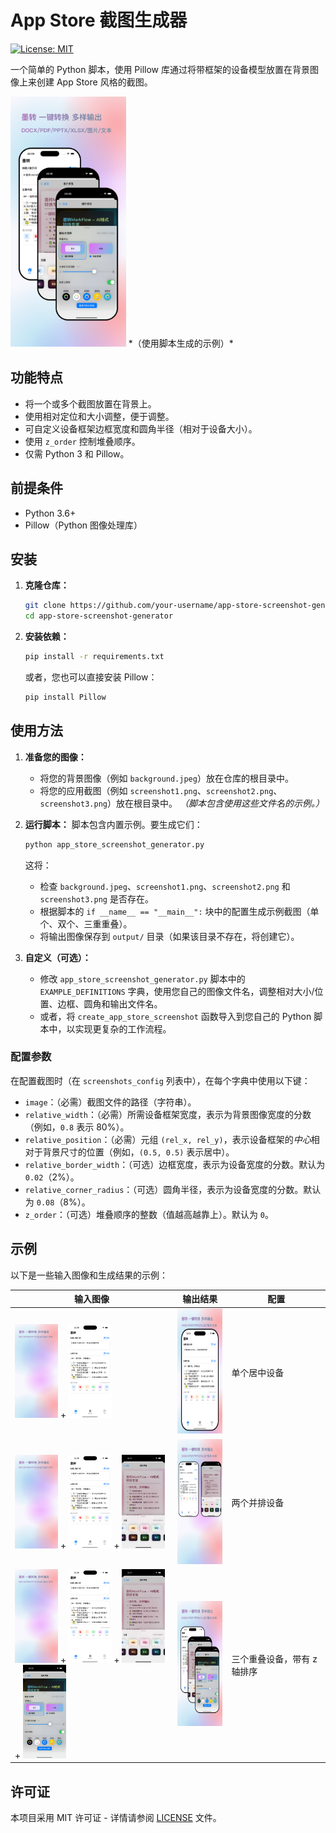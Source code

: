 # App Store 截图生成器

[![License: MIT](https://img.shields.io/badge/License-MIT-yellow.svg)](https://opensource.org/licenses/MIT)

一个简单的 Python 脚本，使用 Pillow 库通过将带框架的设备模型放置在背景图像上来创建 App Store 风格的截图。

<img src="output/example_3_triple_overlap.png" alt="示例输出" height="400">
*（使用脚本生成的示例）*

## 功能特点

* 将一个或多个截图放置在背景上。
* 使用相对定位和大小调整，便于调整。
* 可自定义设备框架边框宽度和圆角半径（相对于设备大小）。
* 使用 `z_order` 控制堆叠顺序。
* 仅需 Python 3 和 Pillow。

## 前提条件

* Python 3.6+
* Pillow（Python 图像处理库）

## 安装

1. **克隆仓库：**
   ```bash
   git clone https://github.com/your-username/app-store-screenshot-generator.git
   cd app-store-screenshot-generator
   ```

2. **安装依赖：**
   ```bash
   pip install -r requirements.txt
   ```
   
   或者，您也可以直接安装 Pillow：
   ```bash
   pip install Pillow
   ```

## 使用方法

1. **准备您的图像：**
   * 将您的背景图像（例如 `background.jpeg`）放在仓库的根目录中。
   * 将您的应用截图（例如 `screenshot1.png`、`screenshot2.png`、`screenshot3.png`）放在根目录中。
     *（脚本包含使用这些文件名的示例。）*

2. **运行脚本：**
   脚本包含内置示例。要生成它们：
   ```bash
   python app_store_screenshot_generator.py
   ```
   这将：
   * 检查 `background.jpeg`、`screenshot1.png`、`screenshot2.png` 和 `screenshot3.png` 是否存在。
   * 根据脚本的 `if __name__ == "__main__":` 块中的配置生成示例截图（单个、双个、三重重叠）。
   * 将输出图像保存到 `output/` 目录（如果该目录不存在，将创建它）。

3. **自定义（可选）：**
   * 修改 `app_store_screenshot_generator.py` 脚本中的 `EXAMPLE_DEFINITIONS` 字典，使用您自己的图像文件名，调整相对大小/位置、边框、圆角和输出文件名。
   * 或者，将 `create_app_store_screenshot` 函数导入到您自己的 Python 脚本中，以实现更复杂的工作流程。

### 配置参数

在配置截图时（在 `screenshots_config` 列表中），在每个字典中使用以下键：

* `image`：（必需）截图文件的路径（字符串）。
* `relative_width`：（必需）所需设备框架宽度，表示为背景图像宽度的分数（例如，`0.8` 表示 80%）。
* `relative_position`：（必需）元组 `(rel_x, rel_y)`，表示设备框架的*中心*相对于背景尺寸的位置（例如，`(0.5, 0.5)` 表示居中）。
* `relative_border_width`：（可选）边框宽度，表示为设备宽度的分数。默认为 `0.02`（2%）。
* `relative_corner_radius`：（可选）圆角半径，表示为设备宽度的分数。默认为 `0.08`（8%）。
* `z_order`：（可选）堆叠顺序的整数（值越高越靠上）。默认为 `0`。

## 示例

以下是一些输入图像和生成结果的示例：

| 输入图像 | 输出结果 | 配置 |
|--------------|---------------|---------------|
| <img src="background.jpeg" height="150"> + <img src="screenshot1.png" height="150"> | <img src="output/example_1_single.png" height="200"> | 单个居中设备 |
| <img src="background.jpeg" height="150"> + <img src="screenshot1.png" height="150"> + <img src="screenshot2.png" height="150"> | <img src="output/example_2_double.png" height="200"> | 两个并排设备 |
| <img src="background.jpeg" height="150"> + <img src="screenshot1.png" height="150"> + <img src="screenshot2.png" height="150"> + <img src="screenshot3.png" height="150"> | <img src="output/example_3_triple_overlap.png" height="200"> | 三个重叠设备，带有 z 轴排序 |

## 许可证

本项目采用 MIT 许可证 - 详情请参阅 [LICENSE](LICENSE) 文件。